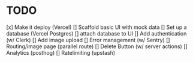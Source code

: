 # TODO
[x] Make it deploy (Vercel)
[] Scaffold basic UI with mock data
[] Set up a database (Vercel Postgres)
[] attach database to UI
[] Add authentication (w/ Clerk)
[] Add image upload
[] Error management (w/ Sentry)
[] Routing/image page (parallel route)
[] Delete Button (w/ server actions)
[] Analytics (posthog)
[] Ratelimiting (upstash)